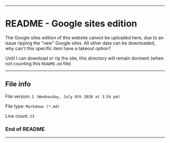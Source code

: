 
***

# README - Google sites edition

The Google sites edition of this website cannot be uploaded here, due to an issue ripping the "new" Google sites. All other data can be downloaded, why can't this specific item have a takeout option?

Until I can download or rip the site, this directory will remain dorment (when not counting this `README.md` file)

***

## File info

File version: `1 (Wednesday, July 8th 2020 at 3:54 pm)`

File type: `Markdown (*.md)`

Line count: `23`

### End of README

***
